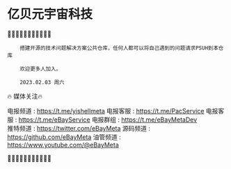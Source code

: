 # 亿贝元宇宙科技

🤣✨✨✨✨✨✨✨✨✨🤣

 
        搭建开源的技术问题解决方案公共仓库，任何人都可以将自己遇到的问题请求PSUH到本仓库
        
        欢迎更多人加入。

        2023.02.03 周六 



🔥 媒体关注🔥

电报频道  : https://t.me/yishellmeta 
电报客服  : https://t.me/PacService 
电报客服  : https://t.me/eBayService 
电报群组  : https://t.me/eBayMetaDev  
推特频道  : https://twitter.com/eBayMeta 
源码频道  : https://github.com/eBayMeta 
油管频道  : https://www.youtube.com/@eBayMeta
 

🤣✨✨✨✨✨✨✨✨✨🤣
